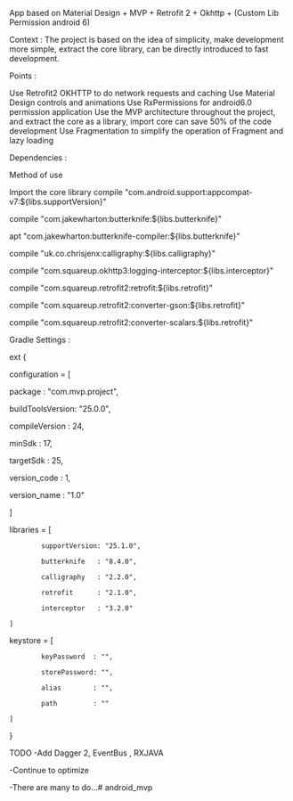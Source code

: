 App based on Material Design + MVP + Retrofit 2 + Okhttp + (Custom Lib Permission android 6)


Context :
The project is based on the idea of simplicity, make development more simple, extract the core library, can be directly introduced to fast development.


Points :

Use Retrofit2 OKHTTP to do network requests and caching
Use Material Design controls and animations
Use RxPermissions for android6.0 permission application
Use the MVP architecture throughout the project, and extract the core as a library, import core can save 50% of the code development
Use Fragmentation to simplify the operation of Fragment and lazy loading


Dependencies :

Method of use

Import the core library
compile "com.android.support:appcompat-v7:${libs.supportVersion}"

compile "com.jakewharton:butterknife:${libs.butterknife}"

apt "com.jakewharton:butterknife-compiler:${libs.butterknife}"

compile "uk.co.chrisjenx:calligraphy:${libs.calligraphy}"

compile "com.squareup.okhttp3:logging-interceptor:${libs.interceptor}"

compile "com.squareup.retrofit2:retrofit:${libs.retrofit}"

compile "com.squareup.retrofit2:converter-gson:${libs.retrofit}"

compile "com.squareup.retrofit2:converter-scalars:${libs.retrofit}"



Gradle Settings :

ext {

configuration = [

package : "com.mvp.project",

buildToolsVersion: "25.0.0",

compileVersion : 24,

minSdk : 17,

targetSdk : 25,

version_code : 1,

version_name : "1.0"

]


libraries = [

            supportVersion: "25.1.0",

            butterknife   : "8.4.0",

            calligraphy   : "2.2.0",

            retrofit      : "2.1.0",

            interceptor   : "3.2.0"

    ]

keystore = [

            keyPassword  : "",

            storePassword: "",

            alias        : "",

            path         : ""

    ]

}





TODO
-Add Dagger 2, EventBus , RXJAVA

-Continue to optimize

-There are many to do...# android_mvp

